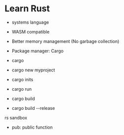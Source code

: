 # Learn Rust

- systems language
- WASM compatible
- Better memory management (No garbage collection)
- Package manager: Cargo

- cargo
- cargo new myproject
- cargo inits
- cargo run
- cargo build
- cargo build --release

rs sandbox

- pub: public function

